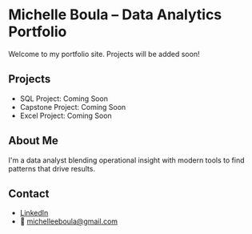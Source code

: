 # Michelle Boula – Data Analytics Portfolio

Welcome to my portfolio site. Projects will be added soon!

## Projects
- SQL Project: Coming Soon
- Capstone Project: Coming Soon
- Excel Project: Coming Soon

## About Me
I'm a data analyst blending operational insight with modern tools to find patterns that drive results.

## Contact
- [LinkedIn](www.linkedin.com/in/emboula)
- 📧 michelleeboula@gmail.com
